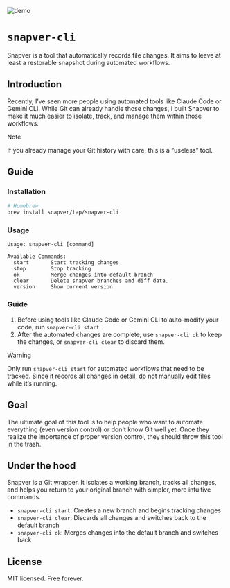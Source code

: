![demo](https://github.com/user-attachments/assets/778dc230-1deb-49af-985f-add0c53b37dd)

# `snapver-cli`

Snapver is a tool that automatically records file changes. It aims to leave at least a restorable snapshot during automated workflows.

## Introduction

Recently, I’ve seen more people using automated tools like Claude Code or Gemini CLI.
While Git can already handle those changes, I built Snapver to make it much easier to isolate, track, and manage them within those workflows.

> [!NOTE]  
> If you already manage your Git history with care, this is a “useless” tool.

## Guide

### Installation

```sh
# Homebrew
brew install snapver/tap/snapver-cli
```

### Usage

```
Usage: snapver-cli [command]

Available Commands:
  start       Start tracking changes
  stop        Stop tracking
  ok          Merge changes into default branch
  clear       Delete snapver branches and diff data.
  version     Show current version
```

### Guide

1. Before using tools like Claude Code or Gemini CLI to auto-modify your code, run `snapver-cli start`.
2. After the automated changes are complete, use `snapver-cli ok` to keep the changes, or `snapver-cli clear` to discard them.

> [!WARNING]  
> Only run `snapver-cli start` for automated workflows that need to be tracked. Since it records all changes in detail, do not manually edit files while it’s running.

## Goal

The ultimate goal of this tool is to help people who want to automate everything (even version control) or don't know Git well yet. Once they realize the importance of proper version control, they should throw this tool in the trash.

## Under the hood

Snapver is a Git wrapper. It isolates a working branch, tracks all changes, and helps you return to your original branch with simpler, more intuitive commands.

- `snapver-cli start`: Creates a new branch and begins tracking changes
- `snapver-cli clear`: Discards all changes and switches back to the default branch
- `snapver-cli ok`: Merges changes into the default branch and switches back

## License

MIT licensed. Free forever.
